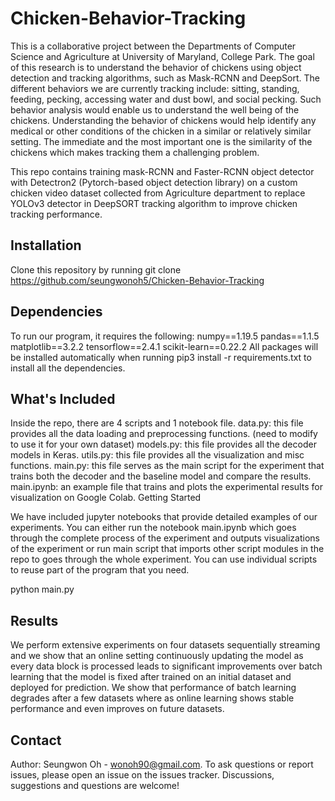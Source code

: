 # Chicken-Behavior-Tracking
This is a collaborative project between the Departments of Computer Science and Agriculture at University of Maryland, College Park. The goal of this research is to understand the behavior of chickens using object detection and tracking algorithms, such as Mask-RCNN and DeepSort. The different behaviors we are currently tracking include: sitting, standing, feeding, pecking, accessing water and dust bowl, and social pecking. Such behavior analysis would enable us to understand the well being of the chickens. Understanding the behavior of chickens would help identify any medical or other conditions of the chicken in a similar or relatively similar setting. The immediate and the most important one is the similarity of the chickens which makes tracking them a challenging problem.

This repo contains training mask-RCNN and Faster-RCNN object detector with Detectron2 (Pytorch-based object detection library) on a custom chicken video dataset collected from Agriculture department to replace YOLOv3 detector in DeepSORT tracking algorithm to improve chicken tracking performance.

## Installation
Clone this repository by running git clone https://github.com/seungwonoh5/Chicken-Behavior-Tracking

## Dependencies
To run our program, it requires the following:
numpy==1.19.5
pandas==1.1.5
matplotlib==3.2.2
tensorflow==2.4.1
scikit-learn==0.22.2
All packages will be installed automatically when running pip3 install -r requirements.txt to install all the dependencies.

## What's Included
Inside the repo, there are 4 scripts and 1 notebook file.
data.py: this file provides all the data loading and preprocessing functions. (need to modify to use it for your own dataset)
models.py: this file provides all the decoder models in Keras.
utils.py: this file provides all the visualization and misc functions.
main.py: this file serves as the main script for the experiment that trains both the decoder and the baseline model and compare the results.
main.ipynb: an example file that trains and plots the experimental results for visualization on Google Colab.
Getting Started

We have included jupyter notebooks that provide detailed examples of our experiments. You can either run the notebook main.ipynb which goes through the complete process of the experiment and outputs visualizations of the experiment or run main script that imports other script modules in the repo to goes through the whole experiment. You can use individual scripts to reuse part of the program that you need.

python main.py

## Results
We perform extensive experiments on four datasets sequentially streaming and we show that an online setting continuously updating the model as every data block is processed leads to significant improvements over batch learning that the model is fixed after trained on an initial dataset and deployed for prediction. We show that performance of batch learning degrades after a few datasets where as online learning shows stable performance and even improves on future datasets.


## Contact
Author: Seungwon Oh - wonoh90@gmail.com. To ask questions or report issues, please open an issue on the issues tracker. Discussions, suggestions and questions are welcome!
